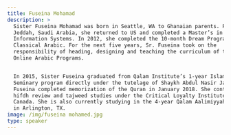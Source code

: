 ```yaml
---
title: Fuseina Mohamad
description: >
  Sister Fuseina Mohamad was born in Seattle, WA to Ghanaian parents. Raised in
  Jeddah, Saudi Arabia, she returned to US and completed a Master’s in
  Information Systems. In 2012, she completed the 10-month Dream Program in
  Classical Arabic. For the next five years, Sr. Fuseina took on the
  responsibility of heading, designing and teaching the curriculum of the Access
  Online Arabic Programs. 


  In 2015, Sister Fuseina graduated from Qalam Institute’s 1-year Islamic
  Seminary program directly under the tutelage of Shaykh Abdul Nasir Jangda. Sr.
  Fuseina completed memorization of the Quran in January 2018. She continues her
  hifdh review and tajweed studies under the Critical Loyalty Institute in
  Canada. She is also currently studying in the 4-year Qalam Aalimiyyah Program
  in Arlington, TX.
image: /img/fuseina mohamed.jpg
type: speaker
---
```


